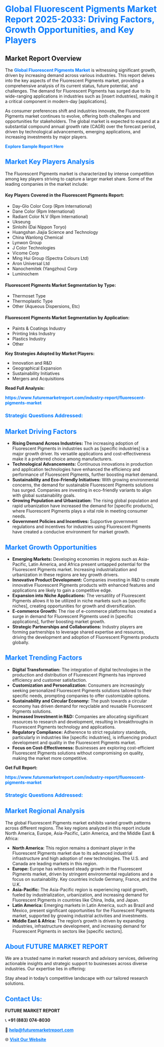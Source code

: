 <h1 style="color: #007BFF;">Global Fluorescent Pigments Market Report 2025-2033: Driving Factors, Growth Opportunities, and Key Players</h1>

<section id="overview">
<h2>Market Report Overview</h2>
<p>The <a href="https://www.futuremarketreport.com/industry-report/fluorescent-pigments-market" style="color: #007BFF; text-decoration: none;"><strong>Global Fluorescent Pigments Market</strong></a> is witnessing significant growth, driven by increasing demand across various industries. This report delves into the key aspects of the Fluorescent Pigments market, providing a comprehensive analysis of its current status, future potential, and challenges. The demand for Fluorescent Pigments has surged due to its wide-ranging applications in industries such as [insert industries], making it a critical component in modern-day [applications].</p>
<p>As consumer preferences shift and industries innovate, the Fluorescent Pigments market continues to evolve, offering both challenges and opportunities for stakeholders. The global market is expected to expand at a substantial compound annual growth rate (CAGR) over the forecast period, driven by technological advancements, emerging applications, and increasing investments by major players.</p>
</section>

<section id="overview">
<p><a href="https://www.futuremarketreport.com/request-sample/reportId=30756" style="color: #007BFF; text-decoration: none;"><strong>Explore Sample Report Here</strong></a></p>
</section>

<section id="key-players">
<h2 style="color: #007BFF;">Market Key Players Analysis</h2>
<p>The Fluorescent Pigments market is characterized by intense competition among key players striving to capture a larger market share. Some of the leading companies in the market include:</p>
<h4>Key Players Covered in the Fluorescent Pigments Report:</h4>
<ul><li>Day-Glo Color Corp (Rpm International)</li><li>Dane Color (Rpm International)</li><li>Radiant Color N.V (Rpm International)</li><li>Ukseung</li><li>Sinloihi (Dai Nippon Toryo)</li><li>Huangshan Jiajia Science and Technology</li><li>China Wanlong Chemical</li><li>Lynwon Group</li><li>J Color Technologies</li><li>Vicome Corp</li><li>Ming Hui Group (Spectra Colours Ltd)</li><li>Aron Universal Ltd</li><li>Nanochemitek (Yangzhou) Corp</li><li>Luminochem</li></ul>
<h4>Fluorescent Pigments Market Segmentation by Type:</h4>
<ul><li>Thermoset Type</li><li>Thermoplastic Type</li><li>Other (Aqueous Dispersions, Etc)</li></ul>

<h4>Fluorescent Pigments Market Segmentation by Application:</h4>
<ul><li>Paints &amp; Coatings Industry</li><li>Printing Inks Industry</li><li>Plastics Industry</li><li>Other</li></ul>
<p><strong>Key Strategies Adopted by Market Players:</strong></p>
<ul>
<li>Innovation and R&D</li>
<li>Geographical Expansion</li>
<li>Sustainability Initiatives</li>
<li>Mergers and Acquisitions</li>
</ul>
</section>

<section>
<p><strong>Read Full Analysis: </strong></p><a href="https://www.futuremarketreport.com/industry-report/fluorescent-pigments-market" style="color: #007BFF; text-decoration: none;"><strong>https://www.futuremarketreport.com/industry-report/fluorescent-pigments-market</strong></a>
<h3 style="color: #007BFF;">Strategic Questions Addressed:</h3>
</section>

<section id="driving-factors">
<h2 style="color: #007BFF;">Market Driving Factors</h2>
<ul>
<li><strong>Rising Demand Across Industries:</strong> The increasing adoption of Fluorescent Pigments in industries such as [specific industries] is a major growth driver. Its versatile applications and cost-effectiveness make it a preferred choice among manufacturers.</li>
<li><strong>Technological Advancements:</strong> Continuous innovations in production and application technologies have enhanced the efficiency and performance of Fluorescent Pigments, further boosting market demand.</li>
<li><strong>Sustainability and Eco-Friendly Initiatives:</strong> With growing environmental concerns, the demand for sustainable Fluorescent Pigments solutions has surged. Companies are investing in eco-friendly variants to align with global sustainability goals.</li>
<li><strong>Growing Population and Urbanization:</strong> The rising global population and rapid urbanization have increased the demand for [specific products], where Fluorescent Pigments plays a vital role in meeting consumer needs.</li>
<li><strong>Government Policies and Incentives:</strong> Supportive government regulations and incentives for industries using Fluorescent Pigments have created a conducive environment for market growth.</li>
</ul>
</section>

<section id="growth-opportunities">
<h2 style="color: #007BFF;">Market Growth Opportunities</h2>
<ul>
<li><strong>Emerging Markets:</strong> Developing economies in regions such as Asia-Pacific, Latin America, and Africa present untapped potential for the Fluorescent Pigments market. Increasing industrialization and urbanization in these regions are key growth drivers.</li>
<li><strong>Innovative Product Development:</strong> Companies investing in R&D to create innovative Fluorescent Pigments products with enhanced features and applications are likely to gain a competitive edge.</li>
<li><strong>Expansion into Niche Applications:</strong> The versatility of Fluorescent Pigments allows it to be utilized in niche markets such as [specific niches], creating opportunities for growth and diversification.</li>
<li><strong>E-commerce Growth:</strong> The rise of e-commerce platforms has created a surge in demand for Fluorescent Pigments used in [specific applications], further boosting market growth.</li>
<li><strong>Strategic Partnerships and Collaborations:</strong> Industry players are forming partnerships to leverage shared expertise and resources, driving the development and adoption of Fluorescent Pigments products globally.</li>
</ul>
</section>

<section id="trending-factors">
<h2 style="color: #007BFF;">Market Trending Factors</h2>
<ul>
<li><strong>Digital Transformation:</strong> The integration of digital technologies in the production and distribution of Fluorescent Pigments has improved efficiency and customer satisfaction.</li>
<li><strong>Customization and Personalization:</strong> Consumers are increasingly seeking personalized Fluorescent Pigments solutions tailored to their specific needs, prompting companies to offer customizable options.</li>
<li><strong>Sustainability and Circular Economy:</strong> The push towards a circular economy has driven demand for recyclable and reusable Fluorescent Pigments solutions.</li>
<li><strong>Increased Investment in R&D:</strong> Companies are allocating significant resources to research and development, resulting in breakthroughs in Fluorescent Pigments technology and applications.</li>
<li><strong>Regulatory Compliance:</strong> Adherence to strict regulatory standards, particularly in industries like [specific industries], is influencing product development and quality in the Fluorescent Pigments market.</li>
<li><strong>Focus on Cost-Effectiveness:</strong> Businesses are exploring cost-efficient Fluorescent Pigments solutions without compromising on quality, making the market more competitive.</li>
</ul>
</section>

<section>
<p><strong>Get Full Report: </strong></p><a href="https://www.futuremarketreport.com/industry-report/fluorescent-pigments-market" style="color: #007BFF; text-decoration: none;"><strong>https://www.futuremarketreport.com/industry-report/fluorescent-pigments-market</strong></a>
<h3 style="color: #007BFF;">Strategic Questions Addressed:</h3>
</section>


<section id="regional-analysis">
<h2 style="color: #007BFF;">Market Regional Analysis</h2>
<p>The global Fluorescent Pigments market exhibits varied growth patterns across different regions. The key regions analyzed in this report include North America, Europe, Asia-Pacific, Latin America, and the Middle East & Africa:</p>
<ul>
<li><strong>North America:</strong> This region remains a dominant player in the Fluorescent Pigments market due to its advanced industrial infrastructure and high adoption of new technologies. The U.S. and Canada are leading markets in this region.</li>
<li><strong>Europe:</strong> Europe has witnessed steady growth in the Fluorescent Pigments market, driven by stringent environmental regulations and a focus on sustainability. Key countries include Germany, France, and the U.K.</li>
<li><strong>Asia-Pacific:</strong> The Asia-Pacific region is experiencing rapid growth, fueled by industrialization, urbanization, and increasing demand for Fluorescent Pigments in countries like China, India, and Japan.</li>
<li><strong>Latin America:</strong> Emerging markets in Latin America, such as Brazil and Mexico, present significant opportunities for the Fluorescent Pigments market, supported by growing industrial activities and investments.</li>
<li><strong>Middle East & Africa:</strong> The region’s growth is driven by expanding industries, infrastructure development, and increasing demand for Fluorescent Pigments in sectors like [specific sectors].</li>
</ul>
</section>

<footer>
<h2 style="color: #007BFF;">About FUTURE MARKET REPORT</h2>
<p>We are a trusted name in market research and advisory services, delivering actionable insights and strategic support to businesses across diverse industries. Our expertise lies in offering:</p>

<p>Stay ahead in today’s competitive landscape with our tailored research solutions.</p>

<h2 style="color: #007BFF;">Contact Us:</h2>
<p><strong>FUTURE MARKET REPORT</strong></p>
<p>📞 <strong>+91 (883) 074-8030</strong></p>
<p>📧 <strong><a href="mailto:help@futuremarketreport.com" style="color: #007BFF;">help@futuremarketreport.com</a></strong></p>
<p>🌐 <strong><a href="https://www.futuremarketreport.com/" style="color: #007BFF;">Visit Our Website</a></strong></p>
</footer>